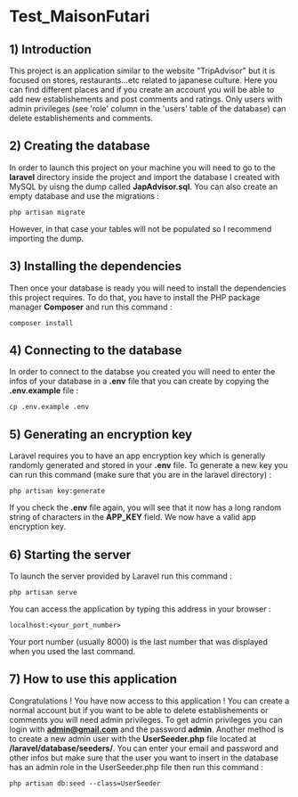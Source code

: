 # Test_MaisonFutari

## 1) Introduction

This project is an application similar to the website "TripAdvisor" but it is focused on stores, restaurants...etc related to japanese culture. Here you can find different places and if you create an account you will be able to add new establishements and post comments and ratings. Only users with admin privileges (see 'role' column in the 'users' table of the database) can delete establishements and comments.

## 2) Creating the database

In order to launch this project on your machine you will need to go to the **laravel** directory inside the project and import the database I created with MySQL by uisng the dump called **JapAdvisor.sql**. You can also create an empty database and use the migrations : 

`php artisan migrate`

However, in that case your tables will not be populated so I recommend importing the dump.

## 3) Installing the dependencies

Then once your database is ready you will need to install the dependencies this project requires. To do that, you have to install the PHP package manager **Composer** and run this command :

`composer install`

## 4) Connecting to the database

In order to connect to the databse you created you will need to enter the infos of your database in a **.env** file that you can create by copying the **.env.example** file :

`cp .env.example .env`

## 5) Generating an encryption key

Laravel requires you to have an app encryption key which is generally randomly generated and stored in your **.env** file. To generate a new key you can run this command (make sure that you are in the laravel directory) :

`php artisan key:generate`

If you check the **.env** file again, you will see that it now has a long random string of characters in the **APP_KEY** field. We now have a valid app encryption key.

## 6) Starting the server

To launch the server provided by Laravel run this command :

`php artisan serve`

You can access the application by typing this address in your browser : 

`localhost:<your_port_number>`

Your port number (usually 8000) is the last number that was displayed when you used the last command.

## 7) How to use this application

Congratulations ! You have now access to this application ! You can create a normal account but if you want to be able to delete establishements or comments you will need admin privileges. To get admin privileges you can login with **admin@gmail.com** and the password **admin**. Another method is to create a new admin user with the **UserSeeder.php** file located at **/laravel/database/seeders/**. You can enter your email and password and other infos but make sure that the user you want to insert in the database has an admin role in the UserSeeder.php file then run this command :

`php artisan db:seed --class=UserSeeder`